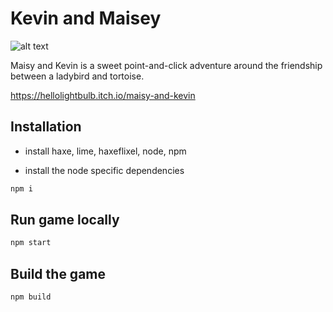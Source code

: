 # Kevin and Maisey

![alt text](https://img.itch.zone/aW1nLzMwNzg0NTguanBn/original/39xGMk.jpg "Maisey and Kevin")

Maisy and Kevin is a sweet point-and-click adventure around the friendship between a ladybird and tortoise.

https://hellolightbulb.itch.io/maisy-and-kevin


## Installation
- install haxe, lime, haxeflixel, node, npm

- install the node specific dependencies
```sh
npm i
```

## Run game locally
```sh
npm start
```

## Build the game
```sh
npm build
```
